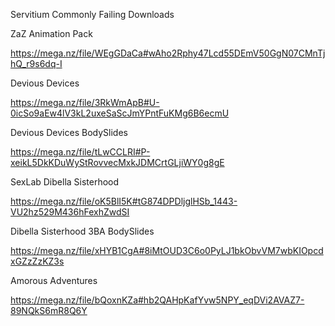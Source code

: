 Servitium Commonly Failing Downloads

ZaZ Animation Pack

https://mega.nz/file/WEgGDaCa#wAho2Rphy47Lcd55DEmV50GgN07CMnTjhQ_r9s6dq-I

Devious Devices

https://mega.nz/file/3RkWmApB#U-0icSo9aEw4lV3kL2uxeSaScJmYPntFuKMg6B6ecmU

Devious Devices BodySlides

https://mega.nz/file/tLwCCLRI#P-xeikL5DkKDuWyStRovvecMxkJDMCrtGLjiWY0g8gE

SexLab Dibella Sisterhood

https://mega.nz/file/oK5BlI5K#tG874DPDljglHSb_1443-VU2hz529M436hFexhZwdSI

Dibella Sisterhood 3BA BodySlides

https://mega.nz/file/xHYB1CgA#8iMtOUD3C6o0PyLJ1bkObvVM7wbKIOpcdxGZzZzKZ3s

Amorous Adventures

https://mega.nz/file/bQoxnKZa#hb2QAHpKafYvw5NPY_eqDVi2AVAZ7-89NQkS6mR8Q6Y
